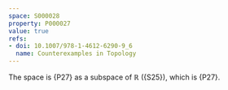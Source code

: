 ```yaml
---
space: S000028
property: P000027
value: true
refs:
- doi: 10.1007/978-1-4612-6290-9_6
  name: Counterexamples in Topology
---
```


The space is {P27} as a subspace of $\mathbb R$ ({S25}), which is {P27}.
